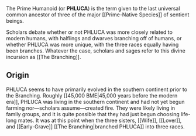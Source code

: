The Prime Humanoid (or **PHLUCA**) is the term given to the last universal common ancestor of three of the major [[Prime-Native Species]] of sentient beings. 

Scholars debate whether or not PHLUCA was more closely related to modern humans, with halflings and dwarves branching off of humans, or whether PHLUCA was more unique, with the three races equally having been branches. Whatever the case, scholars and sages refer to this divine incursion as [[The Branching]]. 
## Origin

PHLUCA seems to have primarily evolved in the southern continent prior to the Branching. Roughly [[45,000 BME|45,000 years before the modern era]], PHLUCA was living in the southern continent and had not yet begun farming nor—scholars assume—created fire. They were likely living in family groups, and it is quite possible that they had just begun choosing life-long mates. It was at this point when the three sisters, [[Wife]], [[Lover]], and [[Early-Grave]] [[The Branching|branched PHLUCA]] into three races.